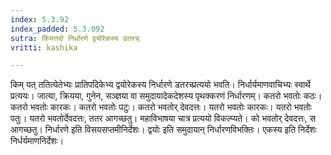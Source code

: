 ```yaml
---
index: 5.3.92
index_padded: 5.3.092
sutra: किंयत्तदो निर्धारणे द्वयोरेकस्य डतरच्
vritti: kashika

---
```

किम् यत् ततित्येतेभ्यः प्रातिपदिकेभ्य द्वयोरेकस्य निर्धारणे डतरच्प्रत्ययो भवति। निर्धार्यमाणवाचिभ्यः स्वार्थे प्रत्ययः। जात्या, क्रियया, गुनेन, सञ्ज्ञया वा समुदायादेकदेशस्य पृथक्करणं निर्धारणम्। कतरो भवतोः कठः। कतरो भवतोः कारकः। कतरो भवतोः पटुः। कतरो भवतोर् देवदत्तः। यतरो भवतोः कारकः। यतरो भवतोः पतुः। यतरो भवतोर्देवदत्तः, ततर आगच्छतु। महाविभाषया चात्र प्रत्ययो विकल्प्यते। को भवतोर् देवदत्तः, स आगच्छतु। निर्धारणे इति विसयसप्तमीनिर्देशः। द्वयोः इति समुदायान् निर्धारणविभक्तिः। एकस्य इति निर्देशः निर्धर्यमाणनिर्देशः।